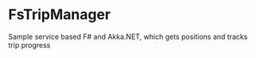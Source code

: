 # FsTripManager
Sample service based F# and Akka.NET, which gets positions and tracks trip progress
